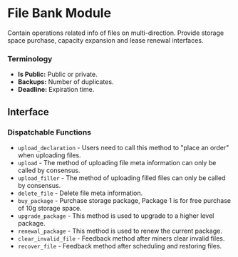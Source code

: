 # File Bank Module

Contain operations related info of files on multi-direction. Provide storage space purchase, capacity expansion and lease renewal interfaces.

### Terminology

* **Is Public:** Public or private.
* **Backups:** Number of duplicates.
* **Deadline:** Expiration time.

## Interface

### Dispatchable Functions
* `upload_declaration` - Users need to call this method to "place an order" when uploading files.
* `upload` - The method of uploading file meta information can only be called by consensus.
* `upload_filler` - The method of uploading filled files can only be called by consensus.
* `delete_file` - Delete file meta information.
* `buy_package` - Purchase storage package, Package 1 is for free purchase of 10g storage space.
* `upgrade_package` - This method is used to upgrade to a higher level package.
* `renewal_package` - This method is used to renew the current package.
* `clear_invalid_file` - Feedback method after miners clear invalid files.
* `recover_file` - Feedback method after scheduling and restoring files.

